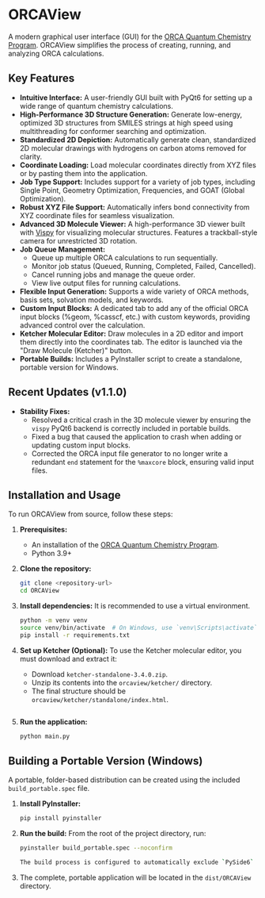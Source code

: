 # ORCAView

A modern graphical user interface (GUI) for the [ORCA Quantum Chemistry Program](https://orcaforum.kofo.mpg.de/). ORCAView simplifies the process of creating, running, and analyzing ORCA calculations.

## Key Features

- **Intuitive Interface:** A user-friendly GUI built with PyQt6 for setting up a wide range of quantum chemistry calculations.
- **High-Performance 3D Structure Generation:** Generate low-energy, optimized 3D structures from SMILES strings at high speed using multithreading for conformer searching and optimization.
- **Standardized 2D Depiction:** Automatically generate clean, standardized 2D molecular drawings with hydrogens on carbon atoms removed for clarity.
- **Coordinate Loading:** Load molecular coordinates directly from XYZ files or by pasting them into the application.
- **Job Type Support:** Includes support for a variety of job types, including Single Point, Geometry Optimization, Frequencies, and GOAT (Global Optimization).
- **Robust XYZ File Support:** Automatically infers bond connectivity from XYZ coordinate files for seamless visualization.
- **Advanced 3D Molecule Viewer:** A high-performance 3D viewer built with [Vispy](http://vispy.org/) for visualizing molecular structures. Features a trackball-style camera for unrestricted 3D rotation.
- **Job Queue Management:**
    - Queue up multiple ORCA calculations to run sequentially.
    - Monitor job status (Queued, Running, Completed, Failed, Cancelled).
    - Cancel running jobs and manage the queue order.
    - View live output files for running calculations.
- **Flexible Input Generation:** Supports a wide variety of ORCA methods, basis sets, solvation models, and keywords.
- **Custom Input Blocks:** A dedicated tab to add any of the official ORCA input blocks (%geom, %casscf, etc.) with custom keywords, providing advanced control over the calculation.
- **Ketcher Molecular Editor:** Draw molecules in a 2D editor and import them directly into the coordinates tab. The editor is launched via the "Draw Molecule (Ketcher)" button.
- **Portable Builds:** Includes a PyInstaller script to create a standalone, portable version for Windows.

## Recent Updates (v1.1.0)

- **Stability Fixes:**
    - Resolved a critical crash in the 3D molecule viewer by ensuring the `vispy` PyQt6 backend is correctly included in portable builds.
    - Fixed a bug that caused the application to crash when adding or updating custom input blocks.
    - Corrected the ORCA input file generator to no longer write a redundant `end` statement for the `%maxcore` block, ensuring valid input files.

## Installation and Usage

To run ORCAView from source, follow these steps:

1.  **Prerequisites:**
    -   An installation of the [ORCA Quantum Chemistry Program](https://orcaforum.kofo.mpg.de/).
    -   Python 3.9+

2.  **Clone the repository:**
    ```bash
    git clone <repository-url>
    cd ORCAView
    ```

3.  **Install dependencies:**
    It is recommended to use a virtual environment.
    ```bash
    python -m venv venv
    source venv/bin/activate  # On Windows, use `venv\Scripts\activate`
    pip install -r requirements.txt

4.  **Set up Ketcher (Optional):**
    To use the Ketcher molecular editor, you must download and extract it:
    - Download `ketcher-standalone-3.4.0.zip`.
    - Unzip its contents into the `orcaview/ketcher/` directory.
    - The final structure should be `orcaview/ketcher/standalone/index.html`.
    ```

5.  **Run the application:**
    ```bash
    python main.py
    ```

## Building a Portable Version (Windows)

A portable, folder-based distribution can be created using the included `build_portable.spec` file.

1.  **Install PyInstaller:**
    ```bash
    pip install pyinstaller
    ```

2.  **Run the build:**
    From the root of the project directory, run:
    ```bash
    pyinstaller build_portable.spec --noconfirm

    The build process is configured to automatically exclude `PySide6` to prevent conflicts with `PyQt6`.
    ```

3.  The complete, portable application will be located in the `dist/ORCAView` directory.


